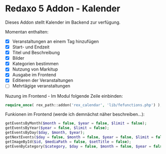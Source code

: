 Redaxo 5 Addon - Kalender
=================================

Dieses Addon stellt Kalender im Backend zur verfügung.

Momentan enthalten:

- [x] Veranstaltungen an einem Tag hinzufügen
- [x] Start- und Endzeit 
- [x] Titel und Beschreibung
- [x] Bilder
- [x] Kategorien bestimmen
- [x] Nutzung von Markitup
- [x] Ausgabe im Frontend
- [X] Editieren der Veranstaltungen
- [ ] Mehrtägige veranstaltungen

Nuzung im Frontend - Im Modul folgende Zeile einbinden:

```php
require_once( rex_path::addon('rex_calendar', 'lib/fefunctions.php') );
```

Funkionen im Frontend (werde ich demnächst näher beschreiben...):

```php
getEventsByMonth($month = false, $year = false, $limit = false);
getEventsByYear($year = false, $limit = false);
getEventsByDay($day, $month, $year);
getNextEvents($day = false, $month = false, $year = false, $limit = false);
getImageById($id, $mediaPath = false, $setTitle = false);
getEvenByCategory($category, $day = false, $month = false, $year = false, $limit = false);
```